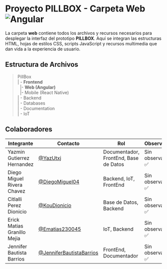 # Proyecto PILLBOX - Carpeta Web  ![Angular](https://img.shields.io/badge/Angular-DD0031?style=for-the-badge&logo=angular&logoColor=white)

La carpeta **web** contiene todos los archivos y recursos necesarios para desplegar la interfaz del prototipo **PILLBOX**. Aquí se integran las estructuras HTML, hojas de estilos CSS, scripts JavaScript y recursos multimedia que dan vida a la experiencia de usuario.

##  Estructura de Archivos  

>PillBox  
>| - **Frontend**  
>&nbsp;&nbsp;|- **Web (Angular)**  
>&nbsp;&nbsp;|- Mobile (React Native)  
>| - Backend  
>| - Databases  
>| - Documentation  
>| - IoT  

##  Colaboradores  

|Integrante|Contacto|Rol|Observaciones|
|------------|--------|---|---|
|Yazmin Gutierrez Hernandez|[@YazUtxj](https://github.com/YazUtxj)|Documentador, FrontEnd, Base de Datos|Sin observaciones ✅|
|Diego Miguel Rivera Chavez|[@DiegoMiguel04](https://github.com/DiegoMiguel04)|Backend, IoT, FrontEnd|Sin observaciones ✅|
|Citlalli Perez Dionicio |[@KouDionicio](https://github.com/KouDionicio)|Base de Datos, Backend|Sin observaciones ✅|
|Erick Matias Granillo Mejia|[@Ematias230045](https://github.com/Ematias230045)|IoT, Backend|Sin observaciones ✅|
|Jennifer Bautista Barrios|[@JenniferBautistaBarrios](https://github.com/JenniferBautistaBarrios)|FrontEnd, Documentador|Sin observaciones ✅|
